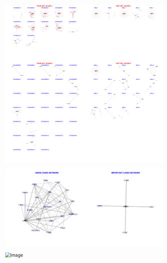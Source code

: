 ![Image](ExclDNI_First_OLDEST_patients_networks_BINAR.png)

![Image](ExclDNI_First_OLDEST_SUM_CASES.png)

![Image](ExclDNI_First_OLDEST_patients_networks_FILTERED.png)
